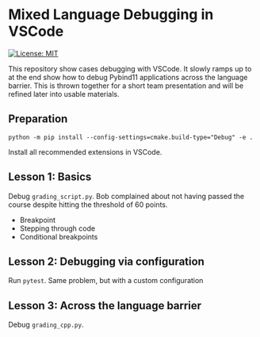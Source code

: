 # Mixed Language Debugging in VSCode

[![License: MIT](https://img.shields.io/badge/License-MIT-yellow.svg)](https://opensource.org/licenses/MIT)

This repository show cases debugging with VSCode. It slowly ramps up to at the end show how to debug Pybind11 applications across the language barrier. This is thrown together for a short team presentation and will be refined later into usable materials.

## Preparation

```
python -m pip install --config-settings=cmake.build-type="Debug" -e .
```

Install all recommended extensions in VSCode.

## Lesson 1: Basics

Debug `grading_script.py`. Bob complained about not having passed the course despite hitting the threshold of 60 points.

* Breakpoint
* Stepping through code
* Conditional breakpoints

## Lesson 2: Debugging via configuration

Run `pytest`. Same problem, but with a custom configuration

## Lesson 3: Across the language barrier

Debug `grading_cpp.py`.
